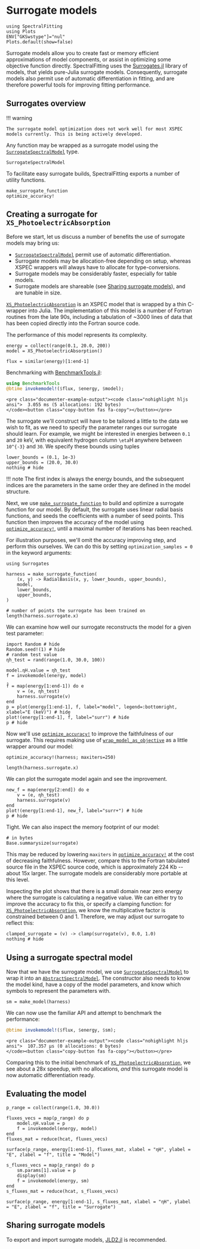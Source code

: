 # Surrogate models

```@setup surrogate_example
using SpectralFitting
using Plots
ENV["GKSwstype"]="nul"
Plots.default(show=false)
```

Surrogate models allow you to create fast or memory efficient approximations of model components, or assist in optimizing some objective function directly. SpectralFitting uses the [Surrogates.jl](https://github.com/SciML/Surrogates.jl) library of models, that yields pure-Julia surrogate models. Consequently, surrogate models also permit use of automatic differentiation in fitting, and are therefore powerful tools for improving fitting performance.

## Surrogates overview

!!! warning

    The surrogate model optimization does not work well for most XSPEC models currently. This is being actively developed.

Any function may be wrapped as a surrogate model using the [`SurrogateSpectralModel`](@ref) type.

```@docs
SurrogateSpectralModel
```

To facilitate easy surrogate builds, SpectralFitting exports a number of utility functions.

```@docs
make_surrogate_function
optimize_accuracy!
```

## Creating a surrogate for `XS_PhotoelectricAbsorption`

Before we start, let us discuss a number of benefits the use of surrogate models may bring us:

- [`SurrogateSpectralModel`](@ref) permit use of automatic differentiation.
- Surrogate models may be allocation-free depending on setup, whereas XSPEC wrappers will always have to allocate for type-conversions.
- Surrogate models may be considerably faster, especially for table models.
- Surrogate models are shareable (see [Sharing surrogate models](@ref)), and are tunable in size.

[`XS_PhotoelectricAbsorption`](@ref) is an XSPEC model that is wrapped by a thin C-wrapper into Julia. The implementation of this model is a number of Fortran routines from the late 90s, including a tabulation of ~3000 lines of data that has been copied directly into the Fortran source code.

The performance of this model represents its complexity.

```@example surrogate_example
energy = collect(range(0.1, 20.0, 200))
model = XS_PhotoelectricAbsorption()

flux = similar(energy)[1:end-1]
```

Benchmarking with [BenchmarkTools.jl](https://juliaci.github.io/BenchmarkTools.jl/stable/):

```julia
using BenchmarkTools
@btime invokemodel!($flux, $energy, $model);
```
```@raw html
<pre class="documenter-example-output"><code class="nohighlight hljs ansi">  3.055 ms (5 allocations: 192 bytes)
</code><button class="copy-button fas fa-copy"></button></pre>
```

The surrogate we'll construct will have to be tailored a little to the data we wish to fit, as we need to specify the parameter ranges our surrogate should learn. For example, we might be interested in energies between ``0.1`` and ``20`` keV, with equivalent hydrogen column ``\eta``H anywhere between ``10^{-3}`` and ``30``. We specify these bounds using tuples

```@example surrogate_example
lower_bounds = (0.1, 1e-3)
upper_bounds = (20.0, 30.0)
nothing # hide
```

!!! note
    The first index is always the energy bounds, and the subsequent indices are the parameters in the same order they are defined in the model structure.

Next, we use [`make_surrogate_function`](@ref) to build and optimize a surrogate function for our model. By default, the surrogate uses linear radial basis functions, and seeds the coefficients with a number of seed points. This function then improves the accuracy of the model using [`optimize_accuracy!`](@ref), until a maximal number of iterations has been reached.

For illustration purposes, we'll omit the accuracy improving step, and perform this ourselves. We can do this by setting `optimization_samples = 0` in the keyword arguments:

```@example surrogate_example
using Surrogates

harness = make_surrogate_function(
    (x, y) -> RadialBasis(x, y, lower_bounds, upper_bounds),
    model,
    lower_bounds,
    upper_bounds,
)

# number of points the surrogate has been trained on
length(harness.surrogate.x)
```

We can examine how well our surrogate reconstructs the model for a given test parameter:

```@example surrogate_example
import Random # hide
Random.seed!(1) # hide
# random test value
ηh_test = rand(range(1.0, 30.0, 100))

model.ηH.value = ηh_test
f = invokemodel(energy, model)

f̂ = map(energy[1:end-1]) do e
    v = (e, ηh_test)
    harness.surrogate(v)
end
p = plot(energy[1:end-1], f, label="model", legend=:bottomright, xlabel="E (keV)") # hide
plot!(energy[1:end-1], f̂, label="surr") # hide
p # hide
```

Now we'll use [`optimize_accuracy!`](@ref) to improve the faithfulness of our surrogate. This requires making use of [`wrap_model_as_objective`](@ref) as a little wrapper around our model:

```@example surrogate_example
optimize_accuracy!(harness; maxiters=250)

length(harness.surrogate.x)
```

We can plot the surrogate model again and see the improvement.
```@example surrogate_example
new_f̂ = map(energy[2:end]) do e
    v = (e, ηh_test)
    harness.surrogate(v)
end
plot!(energy[1:end-1], new_f̂, label="surr+") # hide
p # hide
```

Tight. We can also inspect the memory footprint of our model:

```@example surrogate_example
# in bytes
Base.summarysize(surrogate)
```
This may be reduced by lowering `maxiters` in [`optimize_accuracy!`](@ref) at the cost of decreasing faithfulness. However, compare this to the Fortran tabulated source file in the XSPEC source code, which is approximately 224 Kb -- about 15x larger. The surrogate models are considerably more portable at this level.

Inspecting the plot shows that there is a small domain near zero energy where the surrogate is calculating a negative value. We can either try to improve the accuracy to fix this, or specify a clamping function: for [`XS_PhotoelectricAbsorption`](@ref), we know the multiplicative factor is constrained between 0 and 1. Therefore, we may adjust our surrogate to reflect this:

```@example surrogate_example
clamped_surrogate = (v) -> clamp(surrogate(v), 0.0, 1.0)
nothing # hide
```

## Using a surrogate spectral model

Now that we have the surrogate model, we use [`SurrogateSpectralModel`](@ref) to wrap it into an [`AbstractSpectralModel`](@ref). The constructor also needs to know the model kind, have a copy of the model parameters, and know which symbols to represent the parameters with.

```@example surrogate_example
sm = make_model(harness)
```

We can now use the familiar API and attempt to benchmark the performance:

```julia
@btime invokemodel!($flux, $energy, $sm);
```
```@raw html
<pre class="documenter-example-output"><code class="nohighlight hljs ansi">  107.357 μs (0 allocations: 0 bytes)
</code><button class="copy-button fas fa-copy"></button></pre>
```

Comparing this to the initial benchmark of [`XS_PhotoelectricAbsorption`](@ref), we see about a 28x speedup, with no allocations, _and_ this surrogate model is now automatic differentiation ready.

## Evaluating the model

```@example surrogate_example
p_range = collect(range(1.0, 30.0))

fluxes_vecs = map(p_range) do p
    model.ηH.value = p
    f = invokemodel(energy, model)
end
fluxes_mat = reduce(hcat, fluxes_vecs)

surface(p_range, energy[1:end-1], fluxes_mat, xlabel = "ηH", ylabel = "E", zlabel = "f", title = "Model")
```

```@example surrogate_example
s_fluxes_vecs = map(p_range) do p
    sm.params[1].value = p
    display(sm)
    f = invokemodel(energy, sm)
end
s_fluxes_mat = reduce(hcat, s_fluxes_vecs)

surface(p_range, energy[1:end-1], s_fluxes_mat, xlabel = "ηH", ylabel = "E", zlabel = "f", title = "Surrogate")
```

## Sharing surrogate models

To export and import surrogate models, [JLD2.jl](https://github.com/JuliaIO/JLD2.jl) is recommended.